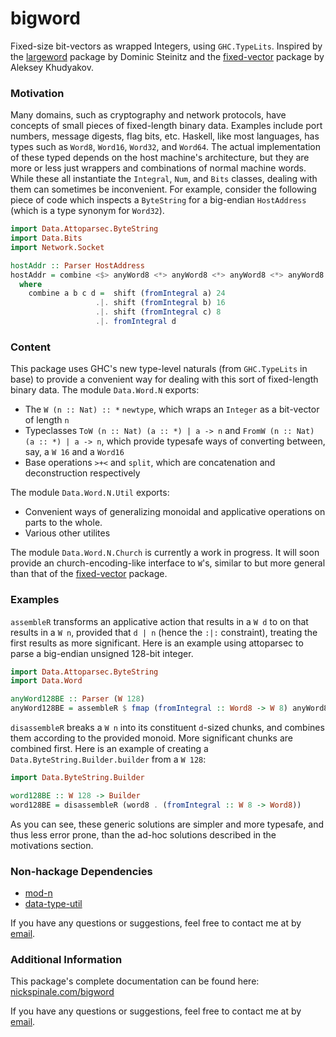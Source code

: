 # bigword

Fixed-size bit-vectors as wrapped Integers, using `GHC.TypeLits`.
Inspired by the [largeword](https://hackage.org/packages/largeword) package by Dominic Steinitz and the [fixed-vector](https://hackage.haskell.org/package/fixed-vector-0.8.1.0) package by Aleksey Khudyakov.

### Motivation

Many domains, such as cryptography and network protocols, have concepts of small pieces of fixed-length binary data.
Examples include port numbers, message digests, flag bits, etc.
Haskell, like most languages, has types such as `Word8`, `Word16`, `Word32`, and `Word64`.
The actual implementation of these typed depends on the host machine's architecture, but they are more or less just wrappers and combinations of normal machine words.
While these all instantiate the `Integral`, `Num`, and `Bits` classes, dealing with them can sometimes be inconvenient.
For example, consider the following piece of code which inspects a `ByteString` for a big-endian `HostAddress` (which is a type synonym for `Word32`).

```haskell
import Data.Attoparsec.ByteString
import Data.Bits
import Network.Socket

hostAddr :: Parser HostAddress
hostAddr = combine <$> anyWord8 <*> anyWord8 <*> anyWord8 <*> anyWord8
  where
    combine a b c d =  shift (fromIntegral a) 24
                   .|. shift (fromIntegral b) 16
                   .|. shift (fromIntegral c) 8 
                   .|. fromIntegral d
```

### Content

This package uses GHC's new type-level naturals (from `GHC.TypeLits` in base) to provide a convenient way for dealing with this sort of fixed-length binary data.
The module `Data.Word.N` exports:

*   The `W (n :: Nat) :: *` `newtype`, which wraps an `Integer` as a bit-vector of length `n`
*   Typeclasses `ToW (n :: Nat) (a :: *) | a -> n` and `FromW (n :: Nat) (a :: *) | a -> n`, which provide typesafe ways of converting between, say, a `W 16` and a `Word16`
*   Base operations `>+<` and `split`, which are concatenation and deconstruction respectively

The module `Data.Word.N.Util` exports:

*   Convenient ways of generalizing monoidal and applicative operations on parts to the whole.
*   Various other utilites

The module `Data.Word.N.Church` is currently a work in progress.
It will soon provide an church-encoding-like interface to `W`'s, similar to but more general than that of the [fixed-vector](https://hackage.haskell.org/package/fixed-vector) package.

### Examples

`assembleR` transforms an applicative action that results in a `W d` to on that results in a `W n`, provided that `d | n` (hence the `:|:` constraint), treating the first results as more significant.
Here is an example using attoparsec to parse a big-endian unsigned 128-bit integer.

```haskell
import Data.Attoparsec.ByteString
import Data.Word

anyWord128BE :: Parser (W 128)
anyWord128BE = assembleR $ fmap (fromIntegral :: Word8 -> W 8) anyWord8
```

`disassembleR` breaks a `W n` into its constituent `d`-sized chunks, and combines them according to the provided monoid.
More significant chunks are combined first.
Here is an example of creating a `Data.ByteString.Builder.builder` from a `W 128`:

```haskell
import Data.ByteString.Builder

word128BE :: W 128 -> Builder
word128BE = disassembleR (word8 . (fromIntegral :: W 8 -> Word8))
```

As you can see, these generic solutions are simpler and more typesafe, and thus less error prone, than the ad-hoc solutions described in the motivations section.

### Non-hackage Dependencies

* [mod-n](https://github.com/nickspinale/mod-n)
* [data-type-util](https://github.com/nickspinale/data-type-util)

If you have any questions or suggestions, feel free to contact me at by [email](mailto:spinalen@carleton.edu).

### Additional Information

This package's complete documentation can be found here: [nickspinale.com/bigword](http://nickspinale.com/bigword)

If you have any questions or suggestions, feel free to contact me at by [email](mailto:spinalen@carleton.edu).
